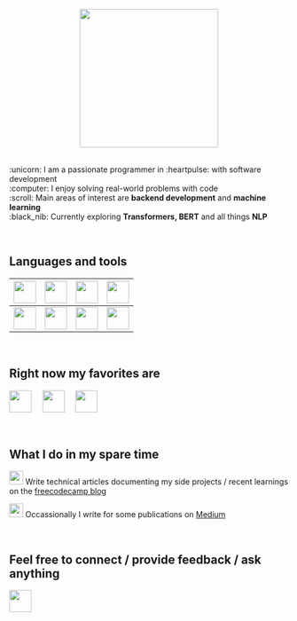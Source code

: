 <p align="center"><img height=250 src="https://user-images.githubusercontent.com/41965125/151169678-7fd93286-d12b-44fb-9cbb-1c1bcb8d0794.png"></p>
<br/>:unicorn: I am a passionate programmer in :heartpulse: with software development
<br/>:computer: I enjoy solving real-world problems with code
<br/>:scroll: Main areas of interest are <b>backend development</b> and <b>machine learning</b>
<br/>:black_nib: Currently exploring <b>Transformers, BERT</b> and all things <b>NLP</b>

<br/><h2>Languages and tools</h2>

|<img height="40" src="https://user-images.githubusercontent.com/41965125/151155702-a79af3f7-4177-4139-80f9-c73cc649b6c4.png">       | <img height="40" src="https://user-images.githubusercontent.com/41965125/151155989-0327b306-a3dc-4d7c-91ea-623c0a0493fa.png"> | <img height="40" src="https://user-images.githubusercontent.com/41965125/151156362-fab96fc6-77dc-48a7-889a-79167d1cff79.png">     |<img height="40" src="https://user-images.githubusercontent.com/41965125/151156498-86c068fa-334c-4121-8545-83bf5c8843f4.jpg">     |
| :---:        |    :----:   |          :---: |  :----:       |
| <img height="40" src="https://user-images.githubusercontent.com/41965125/151156781-a6310683-ba5b-4a2f-815c-e1db92fac3b9.png">     | <img height="40" src="https://user-images.githubusercontent.com/41965125/151157061-f4c40425-7588-4f0b-b3e8-8b46a8d2aa4f.png">       | <img height="40" src="https://user-images.githubusercontent.com/41965125/151157534-076876cb-a870-4840-b708-cdc39759fbdd.png">   | <img height="40" src="https://user-images.githubusercontent.com/41965125/151156586-1bd12db7-95e9-43db-8a9c-cd53d73e8699.png">     |   


<br/><h2>Right now my favorites are</h2>

<img height="40" src="https://user-images.githubusercontent.com/41965125/151163206-7e05bba0-b92b-41e7-bfff-feda03cca682.png">&nbsp;&nbsp;&nbsp;&nbsp;
<img height="40" src="https://user-images.githubusercontent.com/41965125/151163802-13bcb70f-5cb4-4b7f-854d-690313a6dde7.jpg">&nbsp;&nbsp;&nbsp;&nbsp;
<img height="40" src="https://user-images.githubusercontent.com/41965125/151163926-8f188d1c-6114-4cb6-962e-9ddd35eb84e0.jpg">&nbsp;&nbsp;&nbsp;&nbsp;



<br/><h2>What I do in my spare time</h2>

<img height="25" src="https://user-images.githubusercontent.com/41965125/151161675-a28f1c02-be14-4d09-b57f-460b919f97a0.jpg">&nbsp;Write technical articles documenting my side projects / recent learnings on the [freecodecamp blog](https://www.freecodecamp.org/news/author/suchandra/)

<img height="25" src="https://user-images.githubusercontent.com/41965125/151162763-231486df-f780-4180-900b-628797b6a1e5.jpg">&nbsp;Occassionally I write for some publications on [Medium](https://medium.com/@suchandra1234)

<br/><h2>Feel free to connect / provide feedback / ask anything </h2>
  <a href="https://www.linkedin.com/in/suchandra-datta-9723801a4/"><img height="40" src="https://user-images.githubusercontent.com/41965125/151164784-83dd71a5-15d9-49ef-8ba7-bf852f08b5b6.png"></a>
